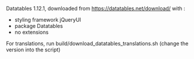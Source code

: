 Datatables 1.12.1, downloaded from https://datatables.net/download/
with :

- styling framework jQueryUI
- package Datatables
- no extensions

For translations, run build/download_datatables_translations.sh (change the version into the script)